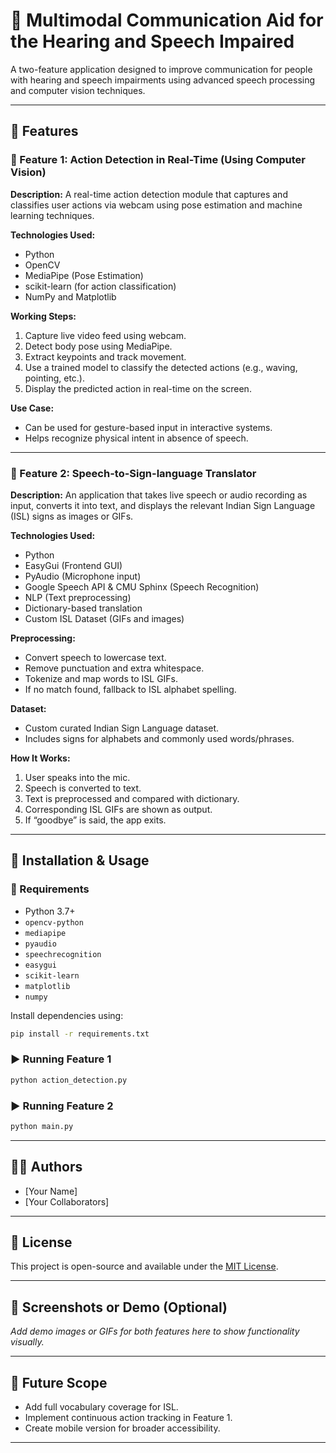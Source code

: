 # 🧠 Multimodal Communication Aid for the Hearing and Speech Impaired

A two-feature application designed to improve communication for people with hearing and speech impairments using advanced speech processing and computer vision techniques.

---

## 📌 Features

### 🔹 Feature 1: Action Detection in Real-Time (Using Computer Vision)

**Description:**
A real-time action detection module that captures and classifies user actions via webcam using pose estimation and machine learning techniques.

**Technologies Used:**
- Python
- OpenCV
- MediaPipe (Pose Estimation)
- scikit-learn (for action classification)
- NumPy and Matplotlib

**Working Steps:**
1. Capture live video feed using webcam.
2. Detect body pose using MediaPipe.
3. Extract keypoints and track movement.
4. Use a trained model to classify the detected actions (e.g., waving, pointing, etc.).
5. Display the predicted action in real-time on the screen.

**Use Case:**
- Can be used for gesture-based input in interactive systems.
- Helps recognize physical intent in absence of speech.

---

### 🔹 Feature 2: Speech-to-Sign-language Translator

**Description:**
An application that takes live speech or audio recording as input, converts it into text, and displays the relevant Indian Sign Language (ISL) signs as images or GIFs.

**Technologies Used:**
- Python
- EasyGui (Frontend GUI)
- PyAudio (Microphone input)
- Google Speech API & CMU Sphinx (Speech Recognition)
- NLP (Text preprocessing)
- Dictionary-based translation
- Custom ISL Dataset (GIFs and images)

**Preprocessing:**
- Convert speech to lowercase text.
- Remove punctuation and extra whitespace.
- Tokenize and map words to ISL GIFs.
- If no match found, fallback to ISL alphabet spelling.

**Dataset:**
- Custom curated Indian Sign Language dataset.
- Includes signs for alphabets and commonly used words/phrases.

**How It Works:**
1. User speaks into the mic.
2. Speech is converted to text.
3. Text is preprocessed and compared with dictionary.
4. Corresponding ISL GIFs are shown as output.
5. If “goodbye” is said, the app exits.

---

## 🚀 Installation & Usage

### 🔧 Requirements
- Python 3.7+
- `opencv-python`
- `mediapipe`
- `pyaudio`
- `speechrecognition`
- `easygui`
- `scikit-learn`
- `matplotlib`
- `numpy`

Install dependencies using:
```bash
pip install -r requirements.txt
```

### ▶️ Running Feature 1
```bash
python action_detection.py
```

### ▶️ Running Feature 2
```bash
python main.py
```

---

## 🧑‍💻 Authors
- [Your Name]
- [Your Collaborators]

---

## 📃 License
This project is open-source and available under the [MIT License](LICENSE).

---

## 📸 Screenshots or Demo (Optional)
_Add demo images or GIFs for both features here to show functionality visually._

---

## 🌟 Future Scope
- Add full vocabulary coverage for ISL.
- Implement continuous action tracking in Feature 1.
- Create mobile version for broader accessibility.

---